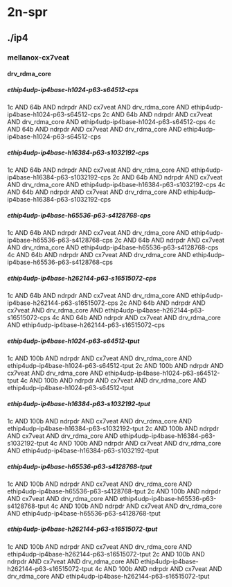 # 2n-spr
## ./ip4
### mellanox-cx7veat
#### drv_rdma_core
##### ethip4udp-ip4base-h1024-p63-s64512-cps
1c AND 64b AND ndrpdr AND cx7veat AND drv_rdma_core AND ethip4udp-ip4base-h1024-p63-s64512-cps
2c AND 64b AND ndrpdr AND cx7veat AND drv_rdma_core AND ethip4udp-ip4base-h1024-p63-s64512-cps
4c AND 64b AND ndrpdr AND cx7veat AND drv_rdma_core AND ethip4udp-ip4base-h1024-p63-s64512-cps
##### ethip4udp-ip4base-h16384-p63-s1032192-cps
1c AND 64b AND ndrpdr AND cx7veat AND drv_rdma_core AND ethip4udp-ip4base-h16384-p63-s1032192-cps
2c AND 64b AND ndrpdr AND cx7veat AND drv_rdma_core AND ethip4udp-ip4base-h16384-p63-s1032192-cps
4c AND 64b AND ndrpdr AND cx7veat AND drv_rdma_core AND ethip4udp-ip4base-h16384-p63-s1032192-cps
##### ethip4udp-ip4base-h65536-p63-s4128768-cps
1c AND 64b AND ndrpdr AND cx7veat AND drv_rdma_core AND ethip4udp-ip4base-h65536-p63-s4128768-cps
2c AND 64b AND ndrpdr AND cx7veat AND drv_rdma_core AND ethip4udp-ip4base-h65536-p63-s4128768-cps
4c AND 64b AND ndrpdr AND cx7veat AND drv_rdma_core AND ethip4udp-ip4base-h65536-p63-s4128768-cps
##### ethip4udp-ip4base-h262144-p63-s16515072-cps
1c AND 64b AND ndrpdr AND cx7veat AND drv_rdma_core AND ethip4udp-ip4base-h262144-p63-s16515072-cps
2c AND 64b AND ndrpdr AND cx7veat AND drv_rdma_core AND ethip4udp-ip4base-h262144-p63-s16515072-cps
4c AND 64b AND ndrpdr AND cx7veat AND drv_rdma_core AND ethip4udp-ip4base-h262144-p63-s16515072-cps
##### ethip4udp-ip4base-h1024-p63-s64512-tput
1c AND 100b AND ndrpdr AND cx7veat AND drv_rdma_core AND ethip4udp-ip4base-h1024-p63-s64512-tput
2c AND 100b AND ndrpdr AND cx7veat AND drv_rdma_core AND ethip4udp-ip4base-h1024-p63-s64512-tput
4c AND 100b AND ndrpdr AND cx7veat AND drv_rdma_core AND ethip4udp-ip4base-h1024-p63-s64512-tput
##### ethip4udp-ip4base-h16384-p63-s1032192-tput
1c AND 100b AND ndrpdr AND cx7veat AND drv_rdma_core AND ethip4udp-ip4base-h16384-p63-s1032192-tput
2c AND 100b AND ndrpdr AND cx7veat AND drv_rdma_core AND ethip4udp-ip4base-h16384-p63-s1032192-tput
4c AND 100b AND ndrpdr AND cx7veat AND drv_rdma_core AND ethip4udp-ip4base-h16384-p63-s1032192-tput
##### ethip4udp-ip4base-h65536-p63-s4128768-tput
1c AND 100b AND ndrpdr AND cx7veat AND drv_rdma_core AND ethip4udp-ip4base-h65536-p63-s4128768-tput
2c AND 100b AND ndrpdr AND cx7veat AND drv_rdma_core AND ethip4udp-ip4base-h65536-p63-s4128768-tput
4c AND 100b AND ndrpdr AND cx7veat AND drv_rdma_core AND ethip4udp-ip4base-h65536-p63-s4128768-tput
##### ethip4udp-ip4base-h262144-p63-s16515072-tput
1c AND 100b AND ndrpdr AND cx7veat AND drv_rdma_core AND ethip4udp-ip4base-h262144-p63-s16515072-tput
2c AND 100b AND ndrpdr AND cx7veat AND drv_rdma_core AND ethip4udp-ip4base-h262144-p63-s16515072-tput
4c AND 100b AND ndrpdr AND cx7veat AND drv_rdma_core AND ethip4udp-ip4base-h262144-p63-s16515072-tput